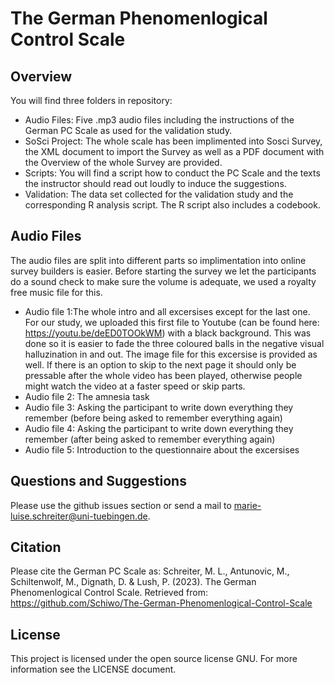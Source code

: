 # The German Phenomenlogical Control Scale


## Overview
You will find three folders in repository:
- Audio Files:
	Five .mp3 audio files including the instructions of the German PC Scale as used for the validation study.
- SoSci Project:
	The whole scale has been implimented into Sosci Survey, the XML document to import the Survey as well as a PDF document with the Overview of the whole Survey are provided. 
- Scripts:
	You will find a script how to conduct the PC Scale and the texts the instructor should read out loudly to induce the suggestions.
- Validation:
	The data set collected for the validation study and the corresponding R analysis script. The R script also includes a codebook.


## Audio Files
The audio files are split into different parts so implimentation into online survey builders is easier. 
Before starting the survey we let the participants do a sound check to make sure the volume is adequate, we used a royalty free music file for this. 
- Audio file 1:The whole intro and all excersises except for the last one. For our study, we uploaded this first file to Youtube (can be found here: https://youtu.be/deED0TOOkWM) with a black background. 
This was done so it is easier to fade the three coloured balls in the negative visual halluzination in and out. The image file for this excersise is provided as well. 
If there is an option to skip to the next page it should only be pressable after the whole video has been played, otherwise people might watch the video at a faster speed or skip parts. 
- Audio file 2: The amnesia task 
- Audio file 3: Asking the participant to write down everything they remember (before being asked to remember everything again)
- Audio file 4: Asking the participant to write down everything they remember (after being asked to remember everything again)
- Audio file 5: Introduction to the questionnaire about the excersises


## Questions and Suggestions
Please use the github issues section or send a mail to marie-luise.schreiter@uni-tuebingen.de.


## Citation
Please cite the German PC Scale as:
Schreiter, M. L., Antunovic, M., Schiltenwolf, M., Dignath, D. & Lush, P. (2023). The German Phenomenlogical Control Scale. Retrieved from: https://github.com/Schiwo/The-German-Phenomenlogical-Control-Scale


## License
This project is licensed under the open source license GNU. For more information see the LICENSE document.